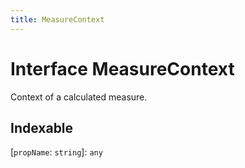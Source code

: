 ```yaml
---
title: MeasureContext
---
```


# Interface MeasureContext

Context of a calculated measure.

## Indexable

 \[`propName`: `string`\]: `any`
